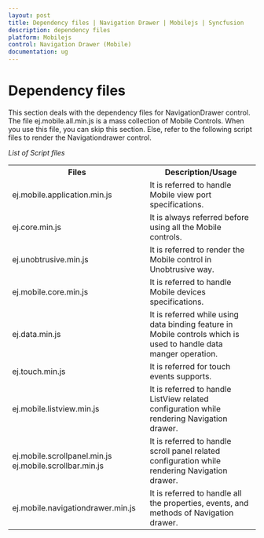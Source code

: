 ```yaml
---
layout: post
title: Dependency files | Navigation Drawer | Mobilejs | Syncfusion
description: dependency files
platform: Mobilejs
control: Navigation Drawer (Mobile)
documentation: ug
---
```


# Dependency files

This section deals with the dependency files for NavigationDrawer control. The file ej.mobile.all.min.js is a mass collection of Mobile Controls. When you use this file, you can skip this section. Else, refer to the following script files to render the Navigationdrawer control.

_List of Script files_

<table>
<tr>
<th>
Files</th><th>
Description/Usage</th></tr>
<tr>
<td>
ej.mobile.application.min.js</td><td>
It is referred to handle Mobile view port specifications.</td></tr>
<tr>
<td>
ej.core.min.js</td><td>
It is always referred before using all the Mobile controls.</td></tr>
<tr>
<td>
ej.unobtrusive.min.js</td><td>
It is referred to render the Mobile control in Unobtrusive way.</td></tr>
<tr>
<td>
ej.mobile.core.min.js</td><td>
It is referred to handle Mobile devices specifications.</td></tr>
<tr>
<td>
ej.data.min.js</td><td>
It is referred while using data binding feature in Mobile controls which is used to handle data manger operation.</td></tr>
<tr>
<td>
ej.touch.min.js</td><td>
It is referred for touch events supports.</td></tr>
<tr>
<td>
ej.mobile.listview.min.js</td><td>
It is referred to handle ListView related configuration while rendering Navigation drawer.</td></tr>
<tr>
<td>
ej.mobile.scrollpanel.min.js ej.mobile.scrollbar.min.js</td><td>
It is referred to handle scroll panel related configuration while rendering Navigation drawer.</td></tr>
<tr>
<td>
ej.mobile.navigationdrawer.min.js</td><td>
It is referred to handle all the properties, events, and methods of Navigation drawer.</td></tr>
</table>